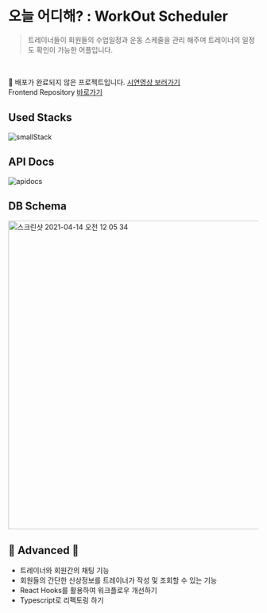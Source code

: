 # 오늘 어디해? : WorkOut Scheduler

> 트레이너들이 회원들의 수업일정과 운동 스케줄을 관리 해주며 트레이너의 일정도 확인이 가능한 어플입니다.

<br>

🚨 배포가 완료되지 않은 프로젝트입니다. [시연영상 보러가기](https://bit.ly/3a8zP57)  
Frontend Repository [바로가기](https://github.com/stkang0108/workout_scheduler)
<br>

## Used Stacks

![smallStack](https://user-images.githubusercontent.com/68824414/114525633-38a53f00-9c81-11eb-8a12-17a1db99142c.png)

## API Docs

![apidocs](https://user-images.githubusercontent.com/68824414/114534419-f16f7c00-9c89-11eb-90e9-5ecabe682dd6.png)

## DB Schema

<img width="620" alt="스크린샷 2021-04-14 오전 12 05 34" src="https://user-images.githubusercontent.com/68824414/114575486-2c3ad980-9cb5-11eb-8a76-abc966ae373a.png">

## 🚨 Advanced 🚨
* 트레이너와 회원간의 채팅 기능 
* 회원들의 간단한 신상정보를 트레이너가 작성 및 조회할 수 있는 기능
* React Hooks를 활용하여 워크플로우 개선하기
* Typescript로 리펙토링 하기
